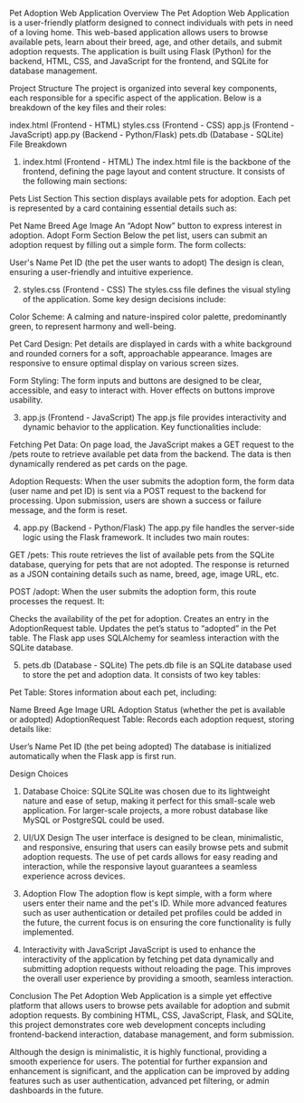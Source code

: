 Pet Adoption Web Application Overview
The Pet Adoption Web Application is a user-friendly platform designed to connect individuals with pets in need of a loving home. This web-based application allows users to browse available pets, learn about their breed, age, and other details, and submit adoption requests. The application is built using Flask (Python) for the backend, HTML, CSS, and JavaScript for the frontend, and SQLite for database management.

Project Structure
The project is organized into several key components, each responsible for a specific aspect of the application. Below is a breakdown of the key files and their roles:

index.html (Frontend - HTML)
styles.css (Frontend - CSS)
app.js (Frontend - JavaScript)
app.py (Backend - Python/Flask)
pets.db (Database - SQLite)
File Breakdown
1. index.html (Frontend - HTML)
The index.html file is the backbone of the frontend, defining the page layout and content structure. It consists of the following main sections:

Pets List Section
This section displays available pets for adoption. Each pet is represented by a card containing essential details such as:

Pet Name
Breed
Age
Image
An “Adopt Now” button to express interest in adoption.
Adopt Form Section
Below the pet list, users can submit an adoption request by filling out a simple form. The form collects:

User's Name
Pet ID (the pet the user wants to adopt)
The design is clean, ensuring a user-friendly and intuitive experience.

2. styles.css (Frontend - CSS)
The styles.css file defines the visual styling of the application. Some key design decisions include:

Color Scheme:
A calming and nature-inspired color palette, predominantly green, to represent harmony and well-being.

Pet Card Design:
Pet details are displayed in cards with a white background and rounded corners for a soft, approachable appearance. Images are responsive to ensure optimal display on various screen sizes.

Form Styling:
The form inputs and buttons are designed to be clear, accessible, and easy to interact with. Hover effects on buttons improve usability.

3. app.js (Frontend - JavaScript)
The app.js file provides interactivity and dynamic behavior to the application. Key functionalities include:

Fetching Pet Data:
On page load, the JavaScript makes a GET request to the /pets route to retrieve available pet data from the backend. The data is then dynamically rendered as pet cards on the page.

Adoption Requests:
When the user submits the adoption form, the form data (user name and pet ID) is sent via a POST request to the backend for processing. Upon submission, users are shown a success or failure message, and the form is reset.

4. app.py (Backend - Python/Flask)
The app.py file handles the server-side logic using the Flask framework. It includes two main routes:

GET /pets:
This route retrieves the list of available pets from the SQLite database, querying for pets that are not adopted. The response is returned as a JSON containing details such as name, breed, age, image URL, etc.

POST /adopt:
When the user submits the adoption form, this route processes the request. It:

Checks the availability of the pet for adoption.
Creates an entry in the AdoptionRequest table.
Updates the pet’s status to “adopted” in the Pet table.
The Flask app uses SQLAlchemy for seamless interaction with the SQLite database.

5. pets.db (Database - SQLite)
The pets.db file is an SQLite database used to store the pet and adoption data. It consists of two key tables:

Pet Table:
Stores information about each pet, including:

Name
Breed
Age
Image URL
Adoption Status (whether the pet is available or adopted)
AdoptionRequest Table:
Records each adoption request, storing details like:

User’s Name
Pet ID (the pet being adopted)
The database is initialized automatically when the Flask app is first run.

Design Choices
1. Database Choice: SQLite
SQLite was chosen due to its lightweight nature and ease of setup, making it perfect for this small-scale web application. For larger-scale projects, a more robust database like MySQL or PostgreSQL could be used.

2. UI/UX Design
The user interface is designed to be clean, minimalistic, and responsive, ensuring that users can easily browse pets and submit adoption requests. The use of pet cards allows for easy reading and interaction, while the responsive layout guarantees a seamless experience across devices.

3. Adoption Flow
The adoption flow is kept simple, with a form where users enter their name and the pet's ID. While more advanced features such as user authentication or detailed pet profiles could be added in the future, the current focus is on ensuring the core functionality is fully implemented.

4. Interactivity with JavaScript
JavaScript is used to enhance the interactivity of the application by fetching pet data dynamically and submitting adoption requests without reloading the page. This improves the overall user experience by providing a smooth, seamless interaction.

Conclusion
The Pet Adoption Web Application is a simple yet effective platform that allows users to browse pets available for adoption and submit adoption requests. By combining HTML, CSS, JavaScript, Flask, and SQLite, this project demonstrates core web development concepts including frontend-backend interaction, database management, and form submission.

Although the design is minimalistic, it is highly functional, providing a smooth experience for users. The potential for further expansion and enhancement is significant, and the application can be improved by adding features such as user authentication, advanced pet filtering, or admin dashboards in the future.
